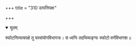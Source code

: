 +++
title = "310 उत्पत्तिपक्षः"

+++


<details open><summary>मूलम्</summary>

स्फोटनित्यत्वपक्षे तु यस्संयोगविभागजः। स ध्वनिः तदभिव्यङ्ग्यः स्फोटो वर्णविभागशः॥
</details>

